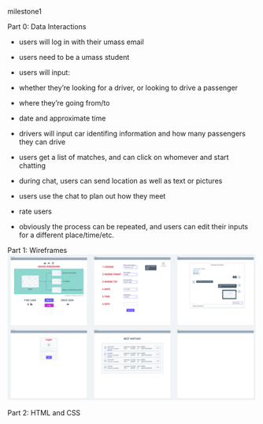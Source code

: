 milestone1

Part 0: Data Interactions
- users will log in with their umass email
- users need to be a umass student
- users will input: 
- whether they’re looking for a driver, or looking to drive a passenger
- where they’re going from/to
- date and approximate time
- drivers will input car identifing information and how many passengers they can drive

- users get a list of matches, and can click on whomever and start chatting
- during chat, users can send location as well as text or pictures
- users use the chat to plan out how they meet
- rate users
- obviously the process can be repeated, and users can edit their inputs for a different place/time/etc. 

Part 1: Wireframes
![very rough wireframe](https://github.com/ymekky/cs326-final-vav/blob/main/docs/rough_wireframe.png)

Part 2: HTML and CSS